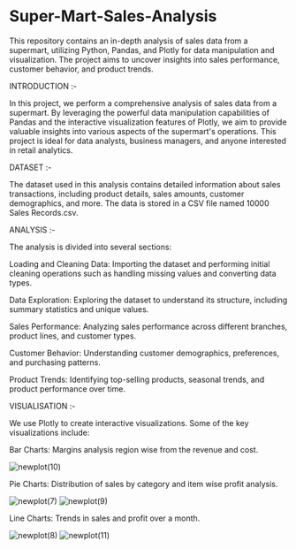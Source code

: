 # Super-Mart-Sales-Analysis

This repository contains an in-depth analysis of sales data from a supermart, utilizing Python, Pandas, and Plotly for data manipulation and visualization. The project aims to uncover insights into sales performance, customer behavior, and product trends.


INTRODUCTION :-

In this project, we perform a comprehensive analysis of sales data from a supermart. By leveraging the powerful data manipulation capabilities of Pandas and the interactive visualization features of Plotly, we aim to provide valuable insights into various aspects of the supermart's operations. This project is ideal for data analysts, business managers, and anyone interested in retail analytics.


DATASET :-

The dataset used in this analysis contains detailed information about sales transactions, including product details, sales amounts, customer demographics, and more. The data is stored in a CSV file named 10000 Sales Records.csv.


ANALYSIS :-

The analysis is divided into several sections:

Loading and Cleaning Data: Importing the dataset and performing initial cleaning operations such as handling missing values and converting data types.

Data Exploration: Exploring the dataset to understand its structure, including summary statistics and unique values.

Sales Performance: Analyzing sales performance across different branches, product lines, and customer types.

Customer Behavior: Understanding customer demographics, preferences, and purchasing patterns.

Product Trends: Identifying top-selling products, seasonal trends, and product performance over time.


VISUALISATION :-

We use Plotly to create interactive visualizations. Some of the key visualizations include:

Bar Charts: Margins analysis region wise from the revenue and cost.

![newplot(10)](https://github.com/user-attachments/assets/80caa4c4-aad3-4ac8-b53a-7885392b1450)


Pie Charts: Distribution of sales by category and item wise profit analysis.

![newplot(7)](https://github.com/user-attachments/assets/0022545a-0fb1-4541-bad2-d051a12f8035)
![newplot(9)](https://github.com/user-attachments/assets/b9ea00de-2189-4d5c-80f8-3c30e7c4720b)


Line Charts: Trends in sales and profit over a month.

![newplot(8)](https://github.com/user-attachments/assets/6eb4c6a5-e3be-4901-9215-35acc911397e)
![newplot(11)](https://github.com/user-attachments/assets/5108dfc4-8ed0-4588-a0ce-9b59cba949e6)

